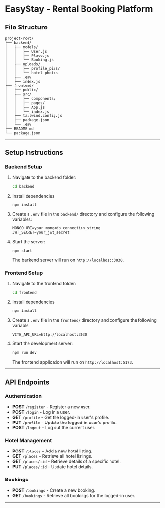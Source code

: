 # EasyStay - Rental Booking Platform

## File Structure
```
project-root/
├── backend/
│   ├── models/
│   │   ├── User.js
│   │   ├── Place.js
│   │   └── Booking.js
│   ├── uploads/
│   │   ├── profile_pics/
│   │   └── hotel photos
│   ├── .env
│   ├── index.js
├── frontend/
│   ├── public/
│   ├── src/
│   │   ├── components/
│   │   ├── pages/
│   │   ├── App.js
│   │   └── index.js
│   ├── tailwind.config.js
│   ├── package.json
│   └── .env
├── README.md
└── package.json
```

---

## Setup Instructions


### Backend Setup
1. Navigate to the backend folder:
   ```bash
   cd backend
   ```
2. Install dependencies:
   ```bash
   npm install
   ```
3. Create a `.env` file in the `backend/` directory and configure the following variables:
   ```env
   MONGO_URI=your_mongodb_connection_string
   JWT_SECRET=your_jwt_secret
   ```
4. Start the server:
   ```bash
   npm start
   ```
   The backend server will run on `http://localhost:3030`.

### Frontend Setup
1. Navigate to the frontend folder:
   ```bash
   cd frontend
   ```
2. Install dependencies:
   ```bash
   npm install
   ```
3. Create a `.env` file in the `frontend/` directory and configure the following variable:
   ```env
   VITE_API_URL=http://localhost:3030
   ```
4. Start the development server:
   ```bash
   npm run dev
   ```
   The frontend application will run on `http://localhost:5173`.

---

## API Endpoints

### Authentication
- **POST** `/register` - Register a new user.
- **POST** `/login` - Log in a user.
- **GET** `/profile` - Get the logged-in user's profile.
- **PUT** `/profile` - Update the logged-in user's profile.
- **POST** `/logout` - Log out the current user.

### Hotel Management
- **POST** `/places` - Add a new hotel listing.
- **GET** `/places` - Retrieve all hotel listings.
- **GET** `/places/:id` - Retrieve details of a specific hotel.
- **PUT** `/places/:id` - Update hotel details.

### Bookings
- **POST** `/bookings` - Create a new booking.
- **GET** `/bookings` - Retrieve all bookings for the logged-in user.

---
